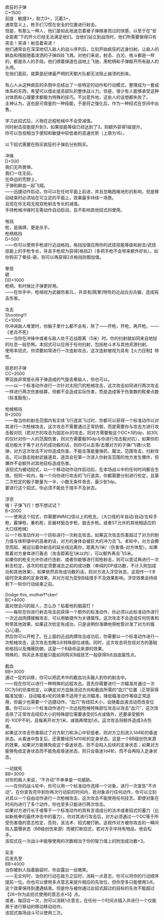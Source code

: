 <title>疯狂的子弹</title>
<meta name="GENERATOR" content="WinCHM">
<meta http-equiv="Content-Type" content="text/html; charset=gb2312">
<br>疯狂的子弹 
<br>C+1500 
<br>前提：敏捷3+，耐力3+，沉着3+， 
<br>通常意义上，枪手们习惯在安全的位置进行射击。 
<br>但是，有那么一种人，他们是如此地迷恋着被子弹擦身而过的快感，以至于在“安全距离”下的开火已经无法满足他们。当他们站立到战场时，他们所需要做得只有突击！突进！射击着突进！ 
<br>他们通常会在深深地切入敌人的战斗序列后，立刻开始疯狂的近身扫射。让敌人的鲜血和残肢随着泼洒的子弹四处飞溅。对他们来说，射击、白刃、格斗都是一样的，都是杀人的手段。他们顺着弹道在战地上飞驰，用枪柄和子弹敲开所有敌人的头颅。 
<br>在他们面前，就算是纪律最严明的天朝大队都无法阻止崩溃的到来。 
<br>
<br>有心人从这种疯狂的杀戮中总结出了一些特定的动作和行动模式，整理成为一套成体系的东西，希望可以借此提高部队的整体战斗力。但是，很少有人能够承受这种对体质和心理要求都极为特殊的技巧。不出意外地，这些人的设想都失败了。 
<br>主神认为，这也是可借鉴的一种技能，于是将之强化后，作为一种招式在空间中出售。 
<br>
<br>学习此招式后，人物在近程枪械中不会受减值。 
<br>同时射击技能提升到3，如果技能等级已经达到了3，则额外获得1级提升。 
<br>你可以忽视相当于感知和敏捷中较低者的高速优势（上限为16）。 
<br>
<br>以下招式需要在购买疯狂的子弹后分别购买。 
<br>
<br>冲锋 
<br>D+500 
<br>我们无所畏惧， 
<br>我们一往无前。 
<br>在命运的荒野上， 
<br>子弹和鲜血一起飞翔。 
<br>——迅捷动作启动，你可以在任何平面上前进，并且忽略困难地形的影响，但是移动结束时必须站在可立足的平面上，效果最多持续一场景。 
<br>且现在你无视无视双枪射击专长的减值。 
<br>手持枪械冲锋时无需动作自动启动，且不影响其他招式的使用。 
<br>
<br>格挡 
<br>枪，是盾牌，更是杀手。 
<br>枪柄格挡 
<br>D+500 
<br>——你可以使用手枪进行近战格挡，格挡加值应用你的武技技能等级和射击/武技技能上的手枪专长，并且手枪视为获得[格挡2]（多把手枪不会带来额外好处）。如你购买了晕技-砸，则可以再获得2点格挡防御加值。 
<br>
<br>晕技 
<br>砸 
<br>DD+1000 
<br>枪柄，有时候比子弹更好用。 
<br>——在你手中，枪械视为武器伤害2L，并具有[眩晕]特性的近战白刃兵器，造成钝击伤害。 
<br>
<br>攻击 
<br>Shooting!!! 
<br>C+1000 
<br>你冲进敌人堆里时，你脑子里什么都不会有，除了——开枪，开枪，再开枪。——《老兵不死》 
<br>——当你在冲锋中或者与敌人处于近战距离（5米）时。你的扫射就如同来自地狱的吐息一般恐怖。本招式可以应用于任何扫射，包括枪斗术与其他资源扫射。 
<br>使用本招式，你须要如常进行一次连射攻击，这次连射被视为具有【火力压制】特性。 
<br>
<br>慈悲的子弹 
<br>CC+2000 
<br>寒羽良非常擅长用子弹造成的气旋击晕敌人，你也可以。 
<br>——以一个标准动作进行一次针对太阳穴的枪械攻击，这次攻击如同进行两次攻击一样进行两次伤害结算，但都不会造成实际伤害，而是造成等于伤害数的眩晕点数（标准豁免）。
<br>
<br>枪械格挡 
<br>B+2000 
<br>——每当你的射击范围内有实体飞行道具飞过时，你都可以获得一个标准动作以对其进行一次枪械攻击。这次攻击不需要通过正常防御，而是需要你与攻击方进行攻击骰对抗（若对方的攻击为固定dc的攻击，则对方需要骰这个DC*3的dp，如30L的仅针对你一人的范围伤害，则对方需要骰90dp与你进行攻击骰对抗），如果你的成功骰大于等于对方的成功骰的话，则你可以击落/击爆对方的子弹/飞镖/火箭弹，对方这次攻击不对你造成伤害。不能击落能量弹药，魔法，范围攻击，扫射攻击。可以狙击抛射武器道具，道具会在第一次进入你射击范围的地方发生爆炸，但爆炸不会额外对其他目标造成伤害。 
<br>该招式为被动招式，以一个移动动作动作启动后，在本场战斗中的任何时间都会生效。但同一轮内，每一个向你进行攻击的飞行道具，你都需要分别进行检定，且第二次检定的骰子数量为一半，小数无条件舍去，最少到1dp。 
<br>要进行这个招式，你必须不能处于措手不及状态。 
<br>
<br>浮空 
<br>哦！子弹飞行！想不想试试？ 
<br>B+2000 
<br>——使用这个招式，你需要9MM口径以上的枪支。（大口径的半自动/自动/左轮手枪，霰弹枪，重机枪，反器材狙击步枪，狙击步枪。或者ST允许的其他相适应的大口径枪械） 
<br>以一个标准动作对一个目标进行一次射击攻击。如果这次攻击伤害超过了对方的耐力值与体积値中的高者的话，对方的身体会被巨大的冲力击飞。本轮中，对方会腾空而起，被迫沿着你射击的延长线远离你，距离为1米/（伤害值-对方体型）。如果抵着对方身体进行轰击（攻击距离在1米以内），可以额外再击飞5米。 
<br>如果你的枪支允许你进行连射、或者你能够进行双枪射击，则可以尝试再进行一次射击检定，该次的检定须要减去之前的成功数（单纯的DP成功数，不计入附加成功和其他效果）。如果依然具有成功数的话，则对方进入浮空状态，这视作一个B级时空来源的定身效果，并对方视为受到B级措手不及效果影响。浮空效果会持续到下一轮你行动结束之前。 
<br>
<br>Dodge this, motherf*cker! 
<br>BC+4000 
<br>面对很会闪的敌人，怎么办？贴着他的脑袋打！ 
<br>——每轮在你进行射击攻击前获得一个额外的标准动作，你必须以此标准动作进行一次近战肉搏接触攻击，可以用敏捷作为关键属性。这次攻击不会造成任何伤害和附带其他效果，如果这次检定有成功，只是说明你准确地用枪管对准了对方的眉心/心脏。 
<br>然后你可以开枪了。在上面的近战肉搏攻击成功后，你需要以一个标准动作进行一次枪械攻击，这次攻击忽略3点特殊部位减值。同时，这次攻击将忽视对方的基础和格挡以及掩蔽防御，这是一个B级命运来源的效果。 
<br>特殊的，购买此本技能只能如同购买B级技艺一般获得9点自由属性点。
<br>
<br>截血 
<br>BB+3000 
<br>通过一定的训练，你可以把武术中的截血功夫融入到你的射击中。 
<br>——现在你可以进行一种特殊的远程攻击。首先你需要进行一次瞄准并通过一次DC为5的侦查检定，以确定对方血脉流动方向和截血所需的“血穴”位置（正常获得瞄准加值），自动瞄准x轮的效果不适用于此次瞄准，降低瞄准动作等级正常适用，但最少也需要一个迅捷动作。“血穴”有纽扣大小，会随着血液流动而改变位置。你可以以一个标准动作进行一次远程枪械特殊部位攻击以攻击“血穴”，这次攻击除了正常攻击纽扣大小的特殊部位需要承受的5点减值外，还要承受额外的-10DP不利，且每离开对方1米，减值再增加1点。这次攻击将额外造成3点伤害。 
<br>如果这次攻击伤害超过了对方耐力和决心中较低者，则对方立刻进入1d4轮的昏迷状态。从昏迷中恢复后，还需要经历1d10轮的定身状态，这是一个BB级创伤来源的效果。如果对方能够免疫这个昏迷状态，则不会陷入后续的定身状态；如果对方能够免疫定身状态而不能免疫昏迷状态，则只会昏迷1d4轮，而不会再陷入定身状态。
<br>
<br>一动就死 
<br>BB+3000 
<br>对你的敌人来说，“不许动”不单单是一句威胁。 
<br>——在你的战斗轮中，你可以用一个标准动作选择一个对象，进行一次宣告“不许动”。在你宣告完毕到你再次行动前的时间内，若对象进行任何动作，你可以立刻对其以一个自由动作进行一次枪械攻击，这次攻击不能使用任何技艺。即使对象在时间内进行了多个动作，你也至多只能进行两次攻击。
<br>如果对方进行长于或等于一个标准动作的具有言语成分的法术或者招式的蓄力（比如新格拳的最终冲击中的蓄力），你对其进行攻击后，对方必须通过一个DC等于所受伤害值的意志检定，否则，该法术、招式被打断。这视作对方被你攻击的一瞬间陷入震慑状态（BB级创伤来源）而被打断招式，若对方手中持有物品，他会松手。
<br>该招式在一次战斗中能够使用的次数相当于你的智力值上的附加成功数+3。
<br>
<br>反击 
<br>后发先至 
<br>BB+4000 
<br>当你被别人指着脑袋时，你会露出一丝微笑。 
<br>——无论何时，当你的行动在敌方之后时，消耗一点意志，你可以将你的行动顺序提前一位。你也可以使用多点意志来提升相应的先攻位，但你至多只能使用3点。这个效果保持到遭遇结束。但是你与被你通过此招式超过的目标的先攻不能超过【26+你为此招式使用的意志点*5】点。 
<br>或者，每回合一次，你可以消耗1点意志，在任何一个时间点插入并进行一个仅能用于进行移动的移动移动动作。 
<br>该招式每场战斗可以使用三次。 